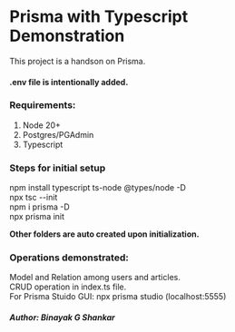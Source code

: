 # Prisma with Typescript Demonstration
This project is a handson on Prisma.

#### .env file is intentionally added.

### Requirements:
1. Node 20+
2. Postgres/PGAdmin
3. Typescript

### Steps for initial setup
npm install typescript ts-node @types/node -D  
npx tsc --init  
npm i prisma -D  
npx prisma init  

**Other folders are auto created upon initialization.**

### Operations demonstrated:

Model and Relation among users and articles.  
CRUD operation in index.ts file.  
For Prisma Stuido GUI: npx prisma studio (localhost:5555)  

##### Author: Binayak G Shankar
